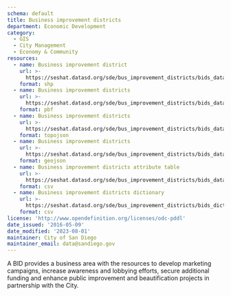 ```yaml
---
schema: default
title: Business improvement districts
department: Economic Development
category:
  - GIS
  - City Management
  - Economy & Community
resources:
  - name: Business improvement district
    url: >-
      https://seshat.datasd.org/sde/bus_improvement_districts/bids_datasd.zip
    format: shp
  - name: Business improvement districts
    url: >-
      https://seshat.datasd.org/sde/bus_improvement_districts/bids_datasd.pbf
    format: pbf
  - name: Business improvement districts
    url: >-
      https://seshat.datasd.org/sde/bus_improvement_districts/bids_datasd.topo.json
    format: topojson
  - name: Business improvement districts
    url: >-
      https://seshat.datasd.org/sde/bus_improvement_districts/bids_datasd.geojson
    format: geojson
  - name: Business improvement districts attribute table
    url: >-
      https://seshat.datasd.org/sde/bus_improvement_districts/bids_datasd.csv
    format: csv
  - name: Business improvement districts dictionary
    url: >-
      https://seshat.datasd.org/sde/bus_improvement_districts/bids_dictionary_datasd.csv
    format: csv
license: 'http://www.opendefinition.org/licenses/odc-pddl'
date_issued: '2016-05-09'
date_modified: '2023-08-01'
maintainer: City of San Diego
maintainer_email: data@sandiego.gov
---
```

A BID provides a business area with the resources to develop marketing campaigns, increase awareness and lobbying efforts, secure additional funding and enhance public improvement and beautification projects in partnership with the City.
